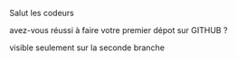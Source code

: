 Salut les codeurs

avez-vous réussi à faire votre premier dépot sur GITHUB ?

visible seulement sur la seconde branche
